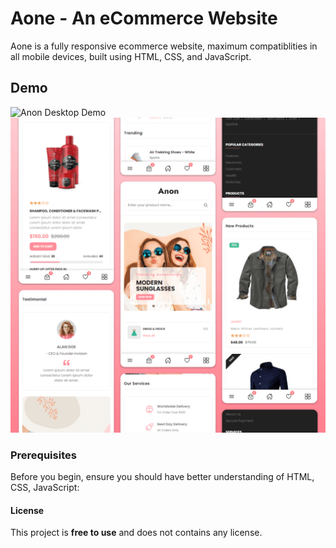 # Aone - An eCommerce Website



Aone is a fully responsive ecommerce website, maximum compatiblities in all mobile devices, built using HTML, CSS, and JavaScript.

## Demo

![Anon Desktop Demo](./desktop.pn "Desktop Demo")
![Anon Mobile Demo](./mobile.png "Mobile Demo")

### Prerequisites

Before you begin, ensure you should have better understanding of HTML, CSS, JavaScript:



#### License

This project is **free to use** and does not contains any license.
